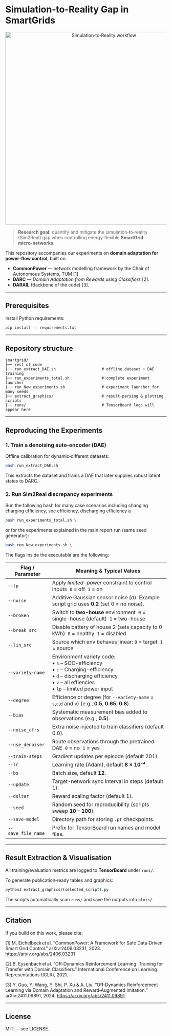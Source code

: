 # Simulation‑to‑Reality Gap in SmartGrids

<p align="center">
  <img src="docs/figs/sim2real_smartgrid.png" alt="Simulation‑to‑Reality workflow" width="600"/>
</p>

> **Research goal:** quantify and mitigate the simulation‑to‑reality (Sim2Real) gap when controlling energy‑flexible **SmartGrid micro‑networks**.

This repository accompanies our experiments on **domain adaptation for power‑flow control**, built on:

* **CommonPower** — network modelling framework by the Chair of Autonomous Systems, TUM \[1].
* **DARC** — *Domain Adaptation from Rewards using Classifiers* \[2].
* **DARAIL** (Backbone of the code) \[3].
---

## Prerequisites

Install Python requirements:

```bash
pip install -r requirements.txt
```

---

## Repository structure

```text
smartgrid/
├── rest of code      
├── run_extract_DAE.sh                    # offline dataset + DAE training
├── run_experiments_total.sh              # complete experiment launcher
├── run_New_experiments.sh                # experiment launcher for many seeds
├── extract_graphics/                     # result‑parsing & plotting scripts
├── runs/                                 # TensorBoard logs will appear here
```

---

## Reproducing the Experiments

### 1. Train a denoising auto‑encoder (DAE)

Offline calibration for dynamic‑different datasets:

```bash
bash run_extract_DAE.sh
```

This extracts the dataset and trains a DAE that later supplies robust latent states to DARC.

### 2. Run Sim2Real discrepancy experiments

Run the following bash for many case scenarios including changing charging efficiency, soc efficiency, discharging efficiency a
```bash
bash run_experiments_total.sh \
```
or for the experiments explained in the main report run (same seed generator):
```bash
bash run_New_experiments.sh \
```
The flags inside the executable are the following:

| Flag / Parameter   | Meaning & Typical Values                                                                                                                                              |
| ------------------ | --------------------------------------------------------------------------------------------------------------------------------------------------------------------- |
| `--lp`             | Apply *limited-power* constraint to control inputs  `0` = off  `1` = on                                                                                               |
| `--noise`          | Additive Gaussian sensor noise (σ). Example script grid uses **0.2** (set 0 = no noise).                                                                              |
| `--broken`         | Switch to **two-house** environment  `0` = single-house (default)  `1` = two-house                                                                                    |
| `--break_src`      | Disable battery of house 2 (sets capacity to 0 kWh)  `0` = healthy  `1` = disabled                                                                                    |
| `--lin_src`        | Source which env behaves linear: `0` = target  `1` = source                                                          |
| `--variety-name`   | Environment variety code:<br>• `s` – SOC-efficiency<br>• `c` – Charging-efficiency<br>• `d` – discharging efficiency<br>• `v` – all effiencies<br>• `lp` – limited power input |
| `--degree`         | Efficience or degree (for `--variety-name` = `s`,`c`,`d` and `v`) (e.g., **0.5**, **0.65**, **0.8**).                                                                                                     |
| `--bias`           | Systematic measurement bias added to observations (e.g., **0.5**).                                                                                                    |
| `--noise_cfrs`     | Extra noise injected to train classifiers (default 0.0).                                                                                                 |
| `--use_denoiser`   | Route observations through the pretrained DAE  `0` = no  `1` = yes                                                                                                    |
| `--train-steps`    | Gradient updates per episode (default 201).                                                                                                                           |
| `--lr`             | Learning rate (Adam), default **8 × 10⁻⁴**.                                                                                                                           |
| `--bs`             | Batch size, default **12**.                                                                                                                                           |
| `--update`         | Target-network sync interval in steps (default 1).                                                                                                                    |
| `--deltar`         | Reward scaling factor (default 1).                                                                                                                                    |
| `--seed`           | Random seed for reproducibility (scripts sweep **10 – 100**).                                                                                                         |
| `--save-model`     | Directory path for storing `.pt` checkpoints.                                                                                                                         |
| `--save_file_name` | Prefix for TensorBoard run names and model files.                                                                                                                     |


---

## Result Extraction & Visualisation

All training/evaluation metrics are logged to **TensorBoard** under `runs/`.

To generate publication‑ready tables and graphics:

```bash
python3 extract_graphics/(selected_script).py   
```

The scripts automatically scan `runs/` and save the outputs into `plots/`.

---
## Citation

If you build on this work, please cite:

[1] M. Eichelbeck et al. “CommonPower: A Framework for Safe Data‑Driven Smart Grid Control.” arXiv:2406.03231, 2023. https://arxiv.org/abs/2406.03231

[2] B. Eysenbach et al. “Off‑Dynamics Reinforcement Learning: Training for Transfer with Domain Classifiers.” International Conference on Learning Representations (ICLR), 2021.

[3] Y. Guo, Y. Wang, Y. Shi, P. Xu & A. Liu. “Off‑Dynamics Reinforcement Learning via Domain Adaptation and Reward‑Augmented Imitation.” arXiv:2411.09891, 2024. https://arxiv.org/abs/2411.09891

---
## License
MIT — see LICENSE.

